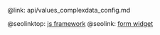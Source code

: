 @link: api/values_complexdata_config.md

@seolinktop: [js framework](https://webix.com)
@seolink: [form widget](https://webix.com/widget/form/)
